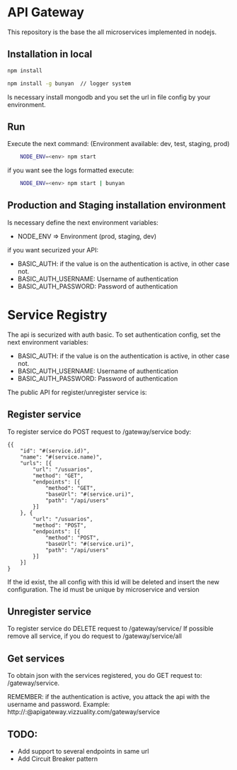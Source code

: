 # API Gateway
This repository is the base the all microservices implemented in nodejs.

## Installation in local

```bash
npm install

npm install -g bunyan  // logger system
```
Is necessary install mongodb and you set the url in file config by your environment.

## Run
Execute the next command: (Environment available: dev, test, staging, prod)

```bash
    NODE_ENV=<env> npm start
```

if you want see the logs formatted execute:

```bash
    NODE_ENV=<env> npm start | bunyan
```

## Production and Staging installation environment
Is necessary define the next environment variables:

* NODE_ENV => Environment (prod, staging, dev)

if you want securized your API:
* BASIC_AUTH: if the value is on the authentication is active, in other case not.
* BASIC_AUTH_USERNAME: Username of authentication
* BASIC_AUTH_PASSWORD: Password of authentication


# Service Registry

The api is securized with auth basic. To set authentication config, set the next environment variables:
* BASIC_AUTH: if the value is on the authentication is active, in other case not.
* BASIC_AUTH_USERNAME: Username of authentication
* BASIC_AUTH_PASSWORD: Password of authentication

The public API for register/unregister service is:

## Register service
To register service do POST request to /gateway/service
body:
````
{{
    "id": "#(service.id)",
    "name": "#(service.name)",
    "urls": [{
        "url": "/usuarios",
        "method": "GET",
        "endpoints": [{
            "method": "GET",
            "baseUrl": "#(service.uri)",
            "path": "/api/users"
        }]
    }, {
        "url": "/usuarios",
        "method": "POST",
        "endpoints": [{
            "method": "POST",
            "baseUrl": "#(service.uri)",
            "path": "/api/users"
        }]
    }]
}

````

If the id exist, the all config with this id will be deleted and insert the new configuration.
The id must be unique by microservice and version

## Unregister service
To register service do DELETE request to /gateway/service/<idService>
If possible remove all service, if you do request to /gateway/service/all

## Get services
To obtain json with the services registered, you do GET request to: /gateway/service.


REMEMBER: if the authentication is active, you attack the api with the username and password.
Example:
http://<username>:<password>@apigateway.vizzuality.com/gateway/service

## TODO:
* Add support to several endpoints in same url
* Add Circuit Breaker pattern

